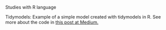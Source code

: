 Studies with R language

Tidymodels: Example of a simple model created with tidymodels in R. See more about the code in [this post at Medium.](https://bit.ly/2ErATEA)
